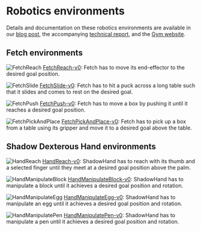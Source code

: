 # Robotics environments

Details and documentation on these robotics environments are available in our [blog post](https://blog.openai.com/ingredients-for-robotics-research/), the accompanying [technical report](https://s3-us-west-2.amazonaws.com/openai-assets/research-covers/ingredients-for-robotics-research/technical-report.pdf), and the [Gym website](https://gym.openai.com/envs/#robotics).

## Fetch environments
![FetchReach](https://blog.openai.com/content/images/2018/02/fetch-reach.png)
[FetchReach-v0](https://gym.openai.com/envs/FetchReach-v0/): Fetch has to move its end-effector to the desired goal position.

![FetchSlide](https://blog.openai.com/content/images/2018/02/fetch-slide.png)
[FetchSlide-v0](https://gym.openai.com/envs/FetchSlide-v0/): Fetch has to hit a puck across a long table such that it slides and comes to rest on the desired goal.

![FetchPush](https://blog.openai.com/content/images/2018/02/fetch-push.png)
[FetchPush-v0](https://gym.openai.com/envs/FetchPush-v0/): Fetch has to move a box by pushing it until it reaches a desired goal position.

![FetchPickAndPlace](https://blog.openai.com/content/images/2018/02/fetch-pickandplace.png)
[FetchPickAndPlace-v0](https://gym.openai.com/envs/FetchPickAndPlace-v0/): Fetch has to pick up a box from a table using its gripper and move it to a desired goal above the table.

## Shadow Dexterous Hand environments
![HandReach](https://blog.openai.com/content/images/2018/02/hand-reach.png)
[HandReach-v0](https://gym.openai.com/envs/HandReach-v0/): ShadowHand has to reach with its thumb and a selected finger until they meet at a desired goal position above the palm.

![HandManipulateBlock](https://blog.openai.com/content/images/2018/02/hand-block.png)
[HandManipulateBlock-v0](https://gym.openai.com/envs/HandManipulateBlock-v0/): ShadowHand has to manipulate a block until it achieves a desired goal position and rotation.

![HandManipulateEgg](https://blog.openai.com/content/images/2018/02/hand-egg.png)
[HandManipulateEgg-v0](https://gym.openai.com/envs/HandManipulateEgg-v0/): ShadowHand has to manipulate an egg until it achieves a desired goal position and rotation.

![HandManipulatePen](https://blog.openai.com/content/images/2018/02/hand-pen.png)
[HandManipulatePen-v0](https://gym.openai.com/envs/HandManipulatePen-v0/): ShadowHand has to manipulate a pen until it achieves a desired goal position and rotation.
